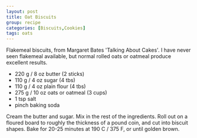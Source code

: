 ```yaml
---
layout: post
title: Oat Biscuits
group: recipe
categories: [Biscuits,Cookies]
tags: oats
---
```



Flakemeal biscuits, from Margaret Bates 'Talking About Cakes'.  I have never seen flakemeal available, but normal rolled oats or oatmeal produce excellent results.

- 220 g / 8 oz butter (2 sticks)
- 110 g / 4 oz sugar (4 tbs)
- 110 g / 4 oz plain flour (4 tbs)
- 275 g / 10 oz oats or oatmeal (3 cups)
- 1 tsp salt
- pinch baking soda

Cream the butter and sugar.  Mix in the rest of the ingredients.  Roll
out on a floured board to roughly the thickness of a pound coin, and
cut into biscuit shapes.  Bake for 20-25 minutes at 190 C / 375 F, or until golden brown.
